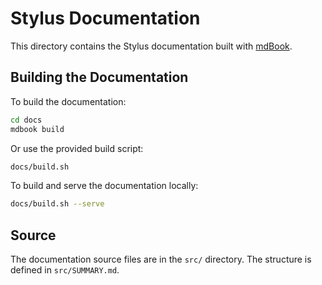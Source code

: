 # Stylus Documentation

This directory contains the Stylus documentation built with [mdBook](https://rust-lang.github.io/mdBook/).

## Building the Documentation

To build the documentation:

```bash
cd docs
mdbook build
```

Or use the provided build script:

```bash
docs/build.sh
```

To build and serve the documentation locally:

```bash
docs/build.sh --serve
```

## Source

The documentation source files are in the `src/` directory. The structure is defined in `src/SUMMARY.md`.
